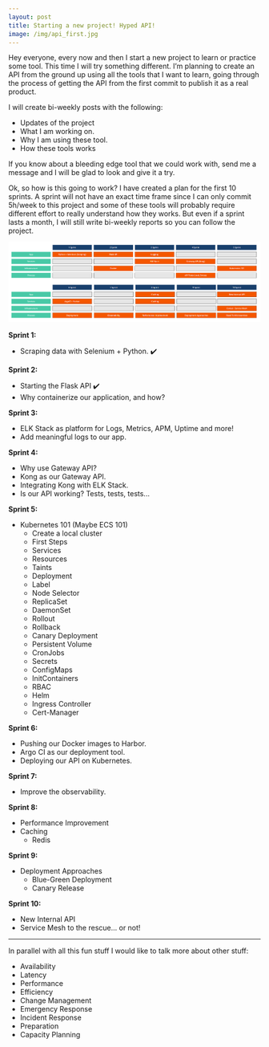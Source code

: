 ```yaml
---
layout: post
title: Starting a new project! Hyped API!
image: /img/api_first.jpg
---
```


Hey everyone, every now and then I start a new project to learn or practice some tool. This time I will try something different. I’m planning to create an API from the ground up using all the tools that I want to learn, going through the process of getting the API from the first commit to publish it as a real product.

I will create bi-weekly posts with the following:

- Updates of the project
- What I am working on.
- Why I am using these tool.
- How these tools works

If you know about a bleeding edge tool that we could work with, send me a message and I will be glad to look and give it a try.

Ok, so how is this going to work? I have created a plan for the first 10 sprints. A sprint will not have an exact time frame since I can only commit 5h/week to this project and some of these tools will probably require different effort to really understand how they works. But even if a sprint lasts a month, I will still write bi-weekly reports so you can follow the project.

![Sprints](../img/sprints_planning.PNG)

<b>Sprint 1:</b>
- Scraping data with Selenium + Python. :heavy_check_mark:

<b>Sprint 2:</b> 
- Starting the Flask API :heavy_check_mark:
- Why containerize our application, and how?

<b>Sprint 3:</b>
- ELK Stack as platform for Logs, Metrics, APM, Uptime and more!
- Add meaningful logs to our app.

<b>Sprint 4:</b>
- Why use Gateway API?
- Kong as our Gateway API.
- Integrating Kong with ELK Stack.
- Is our API working? Tests, tests, tests... 

<b>Sprint 5:</b>
- Kubernetes 101 (Maybe ECS 101)
	- Create a local cluster
	- First Steps
	- Services
	- Resources
	- Taints
	- Deployment
	- Label
	- Node Selector
	- ReplicaSet
	- DaemonSet
	- Rollout
	- Rollback
	- Canary Deployment
	- Persistent Volume
	- CronJobs
	- Secrets
	- ConfigMaps
	- InitContainers
	- RBAC
	- Helm
	- Ingress Controller
	- Cert-Manager

<b>Sprint 6:</b>
- Pushing our Docker images to Harbor.
- Argo CI as our deployment tool.
- Deploying our API on Kubernetes.

<b>Sprint 7:</b>
- Improve the observability.

<b>Sprint 8:</b>
- Performance Improvement
- Caching
	- Redis

<b>Sprint 9:</b>
- Deployment Approaches
	- Blue-Green Deployment
	- Canary Release

<b>Sprint 10:</b>
- New Internal API
- Service Mesh to the rescue... or not!


<hr>

In parallel with all this fun stuff I would like to talk more about other stuff:

- Availability
- Latency
- Performance
- Efficiency
- Change Management
- Emergency Response
- Incident Response
- Preparation
- Capacity Planning